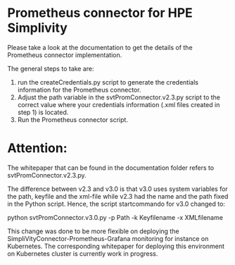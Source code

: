 # Prometheus connector for HPE Simplivity

Please take a look at the documentation to get the details of the Prometheus connector implementation. 

The general steps to take are:

1. run the createCredentials.py script to generate the credentials information for the Prometheus connector. 
2. Adjust the path variable in the svtPromConnector.v2.3.py script to the correct value where your credentials information (.xml files created in step 1) is located.
3. Run the Prometheus connector script. 


# Attention:
The whitepaper that can be found in the documentation folder refers to svtPromConnector.v2.3.py.

The difference between v2.3 and v3.0 is that v3.0 uses system variables for the path, keyfile and the xml-file while v2.3 had the name and the path fixed in the Python script. Hence, the script startcommando for v3.0 changed to:

  python svtPromConnector.v3.0.py -p Path -k Keyfilename -x XMLfilename

This change was done to be more flexible on deploying the SimpliVityConnector-Prometheus-Grafana monitoring for instance on Kubernetes. The corresponding whitepaper for deploying this environment on Kubernetes cluster is currently work in progress. 



